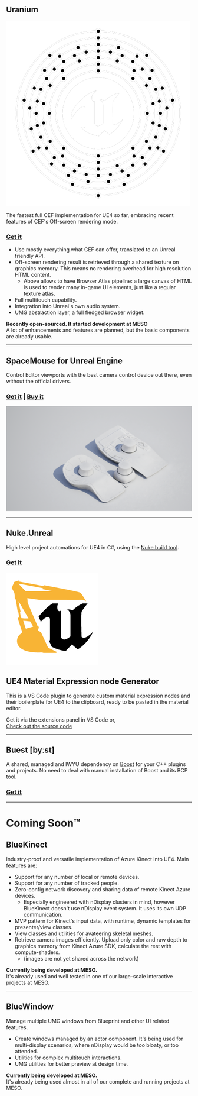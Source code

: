 ## Uranium

![md.center](ur_logo_atom_ondark.png)

The fastest full CEF implementation for UE4 so far, embracing recent features of CEF's Off-screen rendering mode.

### [Get it](https://github.com/microdee/Uranium)

* Use mostly everything what CEF can offer, translated to an Unreal friendly API.
* Off-screen rendering result is retrieved through a shared texture on graphics memory. This means no rendering overhead for high resolution HTML content.
  * Above allows to have Browser Atlas pipeline: a large canvas of HTML is used to render many in-game UI elements, just like a regular texture atlas.
* Full multitouch capability.
* Integration into Unreal's own audio system.
* UMG abstraction layer, a full fledged browser widget.

**Recently open-sourced. It started development at MESO**  
A lot of enhancements and features are planned, but the basic components are already usable.

----

## SpaceMouse for Unreal Engine

Control Editor viewports with the best camera control device out there, even without the official drivers.

### [Get it](https://github.com/microdee/UE4-SpaceMouse) | [Buy it](https://www.unrealengine.com/marketplace/en-US/product/spacemouse-for-unreal-engine)

![md.expand](sm-thumb.png)

----

## Nuke.Unreal

High level project automations for UE4 in C#, using the [Nuke build tool](https://nuke.build).

### [Get it](https://github.com/microdee/Nuke.Unreal)

![](../nu_logo-250.png)

## UE4 Material Expression node Generator

This is a VS Code plugin to generate custom material expression nodes and their boilerplate for UE4 to the clipboard, ready to be pasted in the material editor.

Get it via the extensions panel in VS Code or,  
[Check out the source code](https://github.com/microdee/ue4-material-expression-generator)

----

## Buest \[byːst\]

A shared, managed and IWYU dependency on [Boost](https://www.boost.org/) for your C++ plugins and projects. No need to deal with manual installation of Boost and its BCP tool.

### [Get it](https://github.com/microdee/Buest)

----

# Coming Soon™

## BlueKinect

Industry-proof and versatile implementation of Azure Kinect into UE4. Main features are:

* Support for any number of local or remote devices.
* Support for any number of tracked people.
* Zero-config network discovery and sharing data of remote Kinect Azure devices.
  * Especially engineered with nDisplay clusters in mind, however BlueKinect doesn't use nDisplay event system. It uses its own UDP communication.
* MVP pattern for Kinect's input data, with runtime, dynamic templates for presenter/view classes.
* View classes and utilities for avateering skeletal meshes.
* Retrieve camera images efficiently. Upload only color and raw depth to graphics memory from Kinect Azure SDK, calculate the rest with compute-shaders.
  * (images are not yet shared across the network)

**Currently being developed at MESO.**  
It's already used and well tested in one of our large-scale interactive projects at MESO.

----

## BlueWindow

Manage multiple UMG windows from Blueprint and other UI related features.

* Create windows managed by an actor component. It's being used for multi-display scenarios, where nDisplay would be too bloaty, or too attended.
* Utilities for complex multitouch interactions.
* UMG utilities for better preview at design time.

**Currently being developed at MESO.**  
It's already being used almost in all of our complete and running projects at MESO.
